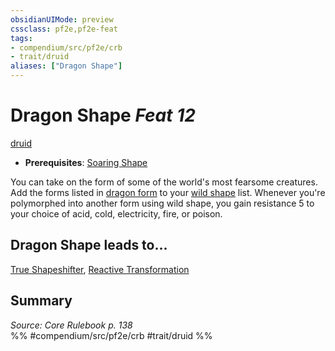 ```yaml
---
obsidianUIMode: preview
cssclass: pf2e,pf2e-feat
tags:
- compendium/src/pf2e/crb
- trait/druid
aliases: ["Dragon Shape"]
---
```

# Dragon Shape  *Feat 12*  
[druid](../../rules/traits/druid.md)  

- **Prerequisites**: [Soaring Shape](soaring-shape.md)

You can take on the form of some of the world's most fearsome creatures. Add the forms listed in [dragon form](../spells/dragon-form.md) to your [wild shape](../spells/wild-shape.md) list. Whenever you're polymorphed into another form using wild shape, you gain resistance 5 to your choice of acid, cold, electricity, fire, or poison.

## Dragon Shape leads to...

[True Shapeshifter](true-shapeshifter.md), [Reactive Transformation](reactive-transformation-apg.md)

## Summary

*Source: Core Rulebook p. 138*  
%% #compendium/src/pf2e/crb #trait/druid %%